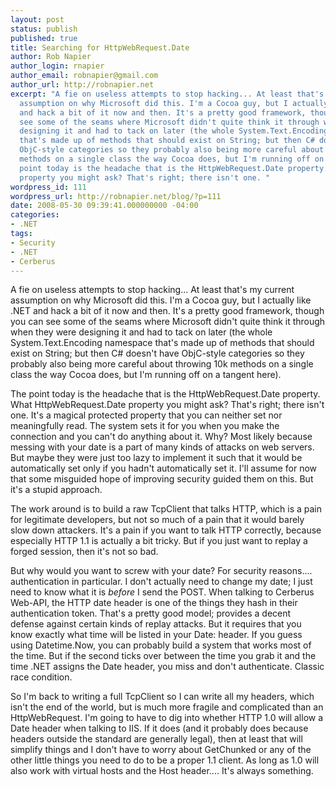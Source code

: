 ```yaml
---
layout: post
status: publish
published: true
title: Searching for HttpWebRequest.Date
author: Rob Napier
author_login: rnapier
author_email: robnapier@gmail.com
author_url: http://robnapier.net
excerpt: "A fie on useless attempts to stop hacking... At least that's my current
  assumption on why Microsoft did this. I'm a Cocoa guy, but I actually like .NET
  and hack a bit of it now and then. It's a pretty good framework, though you can
  see some of the seams where Microsoft didn't quite think it through when they were
  designing it and had to tack on later (the whole System.Text.Encoding namespace
  that's made up of methods that should exist on String; but then C# doesn't have
  ObjC-style categories so they probably also being more careful about throwing 10k
  methods on a single class the way Cocoa does, but I'm running off on a tangent here).\r\n\r\nThe
  point today is the headache that is the HttpWebRequest.Date property. What HttpWebRequest.Date
  property you might ask? That's right; there isn't one. "
wordpress_id: 111
wordpress_url: http://robnapier.net/blog/?p=111
date: 2008-05-30 09:39:41.000000000 -04:00
categories:
- .NET
tags:
- Security
- .NET
- Cerberus
---
```

A fie on useless attempts to stop hacking... At least that's my current assumption on why Microsoft did this. I'm a Cocoa guy, but I actually like .NET and hack a bit of it now and then. It's a pretty good framework, though you can see some of the seams where Microsoft didn't quite think it through when they were designing it and had to tack on later (the whole System.Text.Encoding namespace that's made up of methods that should exist on String; but then C# doesn't have ObjC-style categories so they probably also being more careful about throwing 10k methods on a single class the way Cocoa does, but I'm running off on a tangent here).

The point today is the headache that is the HttpWebRequest.Date property. What HttpWebRequest.Date property you might ask? That's right; there isn't one. <!-- more -->It's a magical protected property that you can neither set nor meaningfully read. The system sets it for you when you make the connection and you can't do anything about it. Why? Most likely because messing with your date is a part of many kinds of attacks on web servers. But maybe they were just too lazy to implement it such that it would be automatically set only if you hadn't automatically set it. I'll assume for now that some misguided hope of improving security guided them on this. But it's a stupid approach.

The work around is to build a raw TcpClient that talks HTTP, which is a pain for legitimate developers, but not so much of a pain that it would barely slow down attackers. It's a pain if you want to talk HTTP correctly, because especially HTTP 1.1 is actually a bit tricky. But if you just want to replay a forged session, then it's not so bad.

But why would you want to screw with your date? For security reasons.... authentication in particular. I don't actually need to change my date; I just need to know what it is *before* I send the POST. When talking to Cerberus Web-API, the HTTP date header is one of the things they hash in their authentication token. That's a pretty good model; provides a decent defense against certain kinds of replay attacks. But it requires that you know exactly what time will be listed in your Date: header. If you guess using Datetime.Now, you can probably build a system that works most of the time. But if the second ticks over between the time you grab it and the time .NET assigns the Date header, you miss and don't authenticate. Classic race condition.

So I'm back to writing a full TcpClient so I can write all my headers, which isn't the end of the world, but is much more fragile and complicated than an HttpWebRequest. I'm going to have to dig into whether HTTP 1.0 will allow a Date header when talking to IIS. If it does (and it probably does because headers outside the standard are generally legal), then at least that will simplify things and I don't have to worry about GetChunked or any of the other little things you need to do to be a proper 1.1 client. As long as 1.0 will also work with virtual hosts and the Host header.... It's always something.
